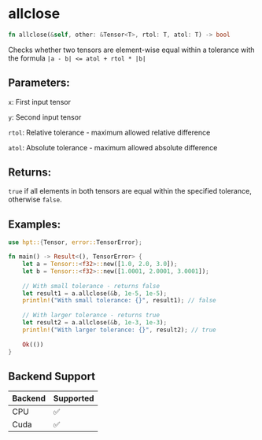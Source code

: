 # allclose
```rust
fn allclose(&self, other: &Tensor<T>, rtol: T, atol: T) -> bool
```
Checks whether two tensors are element-wise equal within a tolerance with the formula `|a - b| <= atol + rtol * |b|`

## Parameters:
`x`: First input tensor

`y`: Second input tensor

`rtol`: Relative tolerance - maximum allowed relative difference

`atol`: Absolute tolerance - maximum allowed absolute difference

## Returns:
`true` if all elements in both tensors are equal within the specified tolerance, otherwise `false`.

## Examples:
```rust
use hpt::{Tensor, error::TensorError};

fn main() -> Result<(), TensorError> {
    let a = Tensor::<f32>::new([1.0, 2.0, 3.0]);
    let b = Tensor::<f32>::new([1.0001, 2.0001, 3.0001]);
    
    // With small tolerance - returns false
    let result1 = a.allclose(&b, 1e-5, 1e-5);
    println!("With small tolerance: {}", result1); // false
    
    // With larger tolerance - returns true
    let result2 = a.allclose(&b, 1e-3, 1e-3);
    println!("With larger tolerance: {}", result2); // true
    
    Ok(())
}
```
## Backend Support
| Backend | Supported |
|---------|-----------|
| CPU     | ✅         |
| Cuda    | ✅        |